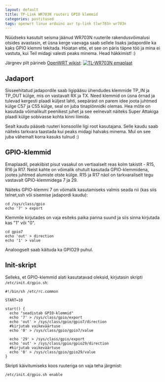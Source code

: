 ```yaml
---
layout: default
title: TP-Link WR703N ruuteri GPIO klemmid
categories: postitused
tags: openwrt linux arduino avr tp-link tlwr703n wr703n
---
```

Nüüdseks kasutult seisma jäänud WR703N ruuterile rakendusvõimalusi otsides avastasin, et üsna kerge vaevaga saab sellele lisaks jadapordile ka kaks GPIO klemmi tekitada. Hoiatan ette, et see on päris täpne töö ja mina ei vastuta, kui Teil midagi valesti peaks minema. Head häkkimist! :)

Järgnev pilt pärineb [OpenWRT	wikist](http://wiki.openwrt.org/toh/tp-link/tl-wr703n):
[![TL-WR703N emaplaat](tl-wr703n_top.jpg)](tl-wr703n_top.jpg)

## Jadaport
Sisseehitatud jadapordile saab ligipääsu ühendudes klemmide TP_IN ja TP_OUT külge, mis on vastavalt RX ja TX. Need klemmid on üsna õrnad ja tulevad kergesti plaadi küljest lahti, seepärast on parem idee joota juhtmed külge C57 ja C55 külge, seal on juba tinaplönnidki olemas. Hea mõte on kasutada võimalikult peenikest juhet ja see eelnevalt näiteks Super Attakiga plaadi külge sobivasse kohta kinni liimida.

Sealt kaudu pääseb ruuteri konsoolile ligi root kasutajana. Selle kaudu saab näiteks tarkvara taastada kui peaks midagi halvaks minema. Mul on see juba vähemalt korra kasuks tulnud :)

## GPIO-klemmid
Emaplaadil, peakiibist pisut vasakul on vertiaalselt reas kolm takistit - R15, R16 ja R17. Neist kahte on võimalik ohutult kasutada GPIO-klemmidena, jootes juhtmed alumiste otste külge. R15 ja R17 näol on tarkvaraliselt tegu vastavalt GPIO-klemmidega 7 ja 29.

Näiteks GPIO-klemmi 7 on võimalik kasutamiseks valmis seada nii (kas siis telnet,ssh või sisemise jadapordi kaudu):

    cd /sys/class/gpio
    echo '7' > export

Klemmile kirjutades on vaja esiteks paika panna suund ja siis sinna kirjutada kas "1" või "0".

    cd gpio7
    echo 'out' > direction
    echo '1' > value

Analoogselt saab käituda ka GPIO29 puhul.

## Init-skript
Selleks, et GPIO-klemmid alati kasutatavad oleksid, kirjutasin skripti `/etc/init.d/gpio.sh`:

    #!/bin/sh /etc/rc.common
    
    START=10
    
    start() {
      echo "seadistab GPIO-klemmid"
      echo '7' > /sys/class/gpio/export
      echo 'out' > /sys/class/gpio/gpio7/direction
      #kirjutab vaikeväärtuse
      echo '0' > /sys/class/gpio/gpio7/value

      echo '29' > /sys/class/gpio/export
      echo 'out' > /sys/class/gpio/gpio29/direction
      #kirjutab vaikeväärtuse
      echo '0' > /sys/class/gpio/gpio29/value
    }

Skripti käivitumiseks koos ruuteriga on vaja teha järgmist:

    /etc/init.d/gpio.sh enable



